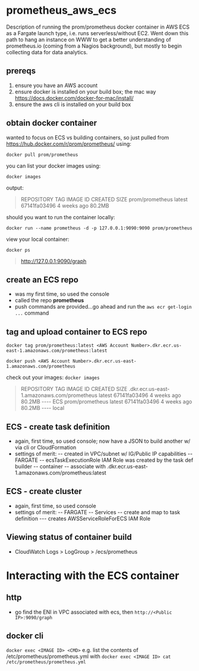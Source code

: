 # prometheus_aws_ecs

Description of running the prom/prometheus docker container in AWS ECS as a Fargate launch type, i.e. runs serverless/without EC2.  Went down this path to hang an instance on WWW to get a better understanding of prometheus.io (coming from a Nagios background), but mostly to begin collecting data for data analytics.

## prereqs
1. ensure you have an AWS account 
2. ensure docker is installed on your build box; the mac way https://docs.docker.com/docker-for-mac/install/
3. ensure the aws cli is installed on your build box

## obtain docker container
wanted to focus on ECS vs building containers, so just pulled from https://hub.docker.com/r/prom/prometheus/ using:

`docker pull prom/prometheus`

you can list your docker images using:

`docker images`

output:
> REPOSITORY                                                TAG                 IMAGE ID            CREATED             SIZE
> prom/prometheus                                           latest              67141fa03496        4 weeks ago         80.2MB

should you want to run the container locally:

`docker run --name prometheus -d -p 127.0.0.1:9090:9090 prom/prometheus`

view your local container:

`docker ps`
> http://127.0.0.1:9090/graph

## create an ECS repo
- was my first time, so used the console
- called the repo **prometheus**
- push commands are provided...go ahead and run the `aws ecr get-login ...` command

## tag and upload container to ECS repo
`docker tag prom/prometheus:latest <AWS Account Number>.dkr.ecr.us-east-1.amazonaws.com/prometheus:latest`

`docker push <AWS Account Number>.dkr.ecr.us-east-1.amazonaws.com/prometheus`

check out your images:
`docker images`
> REPOSITORY                                                		TAG                 IMAGE ID            CREATED             SIZE
> <AWS Account Number>.dkr.ecr.us-east-1.amazonaws.com/prometheus   	latest              67141fa03496        4 weeks ago         80.2MB ---- ECS
> prom/prometheus                                           		latest              67141fa03496        4 weeks ago         80.2MB ---- local

## ECS - create task definition
- again, first time, so used console; now have a JSON to build another w/ via cli or CloudFormation
- settings of merit:
-- created in VPC/subnet w/ IG/Public IP capabilities
-- FARGATE
-- ecsTaskExecutionRole IAM Role was created by the task def builder
-- container -- associate with <AWS Account Number>.dkr.ecr.us-east-1.amazonaws.com/prometheus:latest 

## ECS - create cluster
- again, first time, so used console
- settings of merit:
-- FARGATE
-- Services -- create and map to task definition
--- creates AWSServiceRoleForECS IAM Role

## Viewing status of container build
- CloudWatch Logs > LogGroup > /ecs/prometheus

# Interacting with the ECS container

## http
- go find the ENI in VPC associated with ecs, then `http://<Public IP>:9090/graph`

## docker cli
`docker exec <IMAGE ID> <CMD>`
e.g. list the contents of /etc/prometheus/prometheus.yml with `docker exec <IMAGE ID> cat /etc/prometheus/prometheus.yml`

